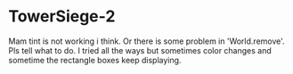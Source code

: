 # TowerSiege-2
Mam tint is not working i think. Or there is some problem in 'World.remove'. Pls tell what to do. I tried all the ways but sometimes color changes and sometime the rectangle boxes keep displaying.